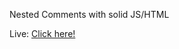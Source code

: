 Nested Comments with solid JS/HTML


Live: [Click here!](https://neenhila.github.io/Nested-Comment/)
